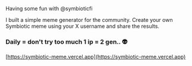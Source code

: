 Having some fun with
@symbioticfi

I built a simple meme generator for the community. Create your own Symbiotic meme using your X username and share the results.

### Daily = don't try too much 1 ip = 2 gen.. 👽

[https://symbiotic-meme.vercel.app](https://symbiotic-meme.vercel.app)
